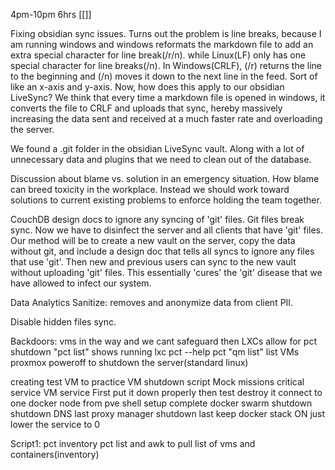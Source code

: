 4pm-10pm 6hrs
[[]]

Fixing obsidian sync issues. Turns out the problem is line breaks, because I am running windows and windows reformats the markdown file to add an extra special character for line break(/r/n). while Linux(LF) only has one special character for line breaks(/n). In Windows(CRLF), (/r) returns the line to the beginning and (/n) moves it down to the next line in the feed. Sort of like an x-axis and y-axis. Now, how does this apply to our obsidian LiveSync? We think that every time a markdown file is opened in windows, it converts the file to CRLF and uploads that sync, hereby massively increasing the data sent and received at a much faster rate and overloading the server.

We found a .git folder in the obsidian LiveSync vault. Along with a lot of unnecessary data and plugins that we need to clean out of the database.

Discussion about blame vs. solution in an emergency situation. How blame can breed toxicity in the workplace. Instead we should work toward solutions to current existing problems to enforce holding the team together.

CouchDB design docs to ignore any syncing of 'git' files. Git files break sync. Now we have to disinfect the server and all clients that have 'git' files. Our method will be to create a new vault on the server, copy the data without git, and include a design doc that tells all syncs to ignore any files that use 'git'. Then new and previous users can sync to the new vault without uploading 'git' files. This essentially 'cures' the 'git' disease that we have allowed to infect our system.

Data Analytics Sanitize: removes and anonymize data from client PII.

Disable hidden files sync.

Backdoors:
vms in the way and we cant safeguard then
LXCs allow for pct shutdown
"pct list" shows running lxc
pct --help
pct 
"qm list" list VMs
proxmox poweroff to shutdown the server(standard linux)

creating test VM to practice VM shutdown script
Mock missions critical service VM service
First put it down properly
then test destroy it
connect to one docker node from pve shell
setup complete docker swarm shutdown
shutdown DNS last
proxy manager shutdown last
keep docker stack ON just lower the service to 0


Script1: pct inventory
pct list and awk to pull list of vms and containers(inventory)

